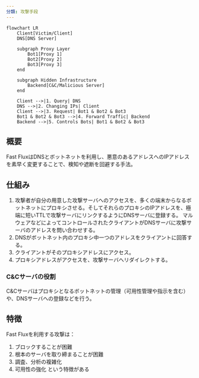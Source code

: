 ```yaml
---
分類: 攻撃手段
---
```

```mermaid
flowchart LR
    Client[Victim/Client]
    DNS[DNS Server]
    
    subgraph Proxy Layer
        Bot1[Proxy 1]
        Bot2[Proxy 2]
        Bot3[Proxy 3]
    end
    
    subgraph Hidden Infrastructure
        Backend[C&C/Malicious Server]
    end
    
    Client -->|1. Query| DNS
    DNS -->|2. Changing IPs| Client
    Client -->|3. Request| Bot1 & Bot2 & Bot3
    Bot1 & Bot2 & Bot3 -->|4. Forward Traffic| Backend
    Backend -->|5. Controls Bots| Bot1 & Bot2 & Bot3
```
## 概要
Fast FluxはDNSとボットネットを利用し、悪意のあるアドレスへのIPアドレスを素早く変更することで、検知や遮断を回避する手法。

## 仕組み
1. 攻撃者が自分の用意した攻撃サーバへのアクセスを、多くの端末からなるボットネットにプロキシさせる。そしてそれらのプロキシのIPアドレスを、極端に短いTTLで攻撃サーバにリンクするようにDNSサーバに登録する。
   マルウェアなどによってコントロールされたクライアントがDNSサーバに攻撃サーバのアドレスを問い合わせする。
2. DNSがボットネット内のプロキシ中一つのアドレスをクライアントに回答する。
3. クライアントがそのプロキシアドレスにアクセス。
4. プロキシアドレスがアクセスを、攻撃サーバへリダイレクトする。

### C&Cサーバの役割
C&Cサーバはプロキシとなるボットネットの管理（可用性管理や指示を含む）や、DNSサーバへの登録などを行う。

## 特徴
Fast Fluxを利用する攻撃は：
1. ブロックすることが困難
2. 根本のサーバを取り締まることが困難
3. 調査、分析の複雑化
4. 可用性の強化
という特徴がある